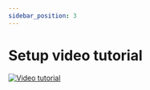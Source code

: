 ```yaml
---
sidebar_position: 3
---
```


# Setup video tutorial

[![Video tutorial](https://img.youtube.com/vi/t_8rBcu6Sv8/0.jpg)](https://www.youtube.com/watch?v=t_8rBcu6Sv8)
